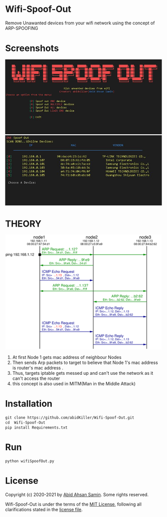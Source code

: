# Wifi-Spoof-Out

Remove Unawanted devices from your wifi network using the concept of ARP-SPOOFING

# Screenshots
<img src="https://github.com/abidKiller/Wifi-Spoof-Out/blob/main/doc/main.JPG" alt="drawing" width="800"/>
<img src="https://github.com/abidKiller/Wifi-Spoof-Out/blob/main/doc/onespoof.JPG" alt="drawing" width="800"/>

# THEORY
<img src="https://github.com/abidKiller/Wifi-Spoof-Out/blob/main/doc/arp-spoofing-diagram.png" alt="drawing" width="800"/>

1. At first Node 1 gets mac address of neighbour Nodes
2. Then sends Arp packets to target to believe that Node 1's mac address is router's mac address .
3. Thus, targets iptable gets messed up and can't use the network as it can't access the router
4. this concept is also used in MITM(Man in the Middle Attack)

# Installation 
```
git clone https://github.com/abidKiller/Wifi-Spoof-Out.git
cd  Wifi-Spoof-Out
pip install Requirements.txt

```
# Run
```
python wifiSpoofOut.py
```
# License

Copyright (c) 2020-2021 by [Abid Ahsan Samin](mailto:abidahsan@iut-dhaka.edu). Some rights reserved.

Wifi-Spoof-Out is under the terms of the [MIT License](https://www.tldrlegal.com/l/mit), following all clarifications stated in the [license file]().




